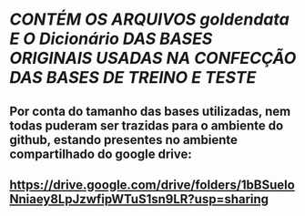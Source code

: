 # ***CONTÉM OS ARQUIVOS goldendata E O Dicionário DAS BASES ORIGINAIS USADAS NA CONFECÇÃO DAS BASES DE TREINO E TESTE***
## Por conta do tamanho das bases utilizadas, nem todas puderam ser trazidas para o ambiente do github, estando presentes no ambiente compartilhado do google drive:
## https://drive.google.com/drive/folders/1bBSueloNniaey8LpJzwfipWTuS1sn9LR?usp=sharing
